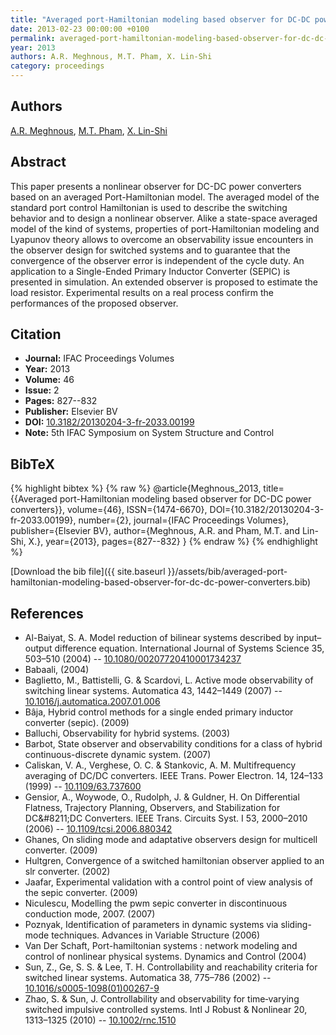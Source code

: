 ```yaml
---
title: "Averaged port-Hamiltonian modeling based observer for DC-DC power converters"
date: 2013-02-23 00:00:00 +0100
permalink: averaged-port-hamiltonian-modeling-based-observer-for-dc-dc-power-converters
year: 2013
authors: A.R. Meghnous, M.T. Pham, X. Lin-Shi
category: proceedings
---
```

 
## Authors
[A.R. Meghnous](authors/ahmed-r-meghnous), [M.T. Pham](authors/minh-tu-pham), [X. Lin-Shi](authors/xuefang-lin-shi)
 
## Abstract
This paper presents a nonlinear observer for DC-DC power converters based on an averaged Port-Hamiltonian model. The averaged model of the standard port control Hamiltonian is used to describe the switching behavior and to design a nonlinear observer. Alike a state-space averaged model of the kind of systems, properties of port-Hamiltonian modeling and Lyapunov theory allows to overcome an observability issue encounters in the observer design for switched systems and to guarantee that the convergence of the observer error is independent of the cycle duty. An application to a Single-Ended Primary Inductor Converter (SEPIC) is presented in simulation. An extended observer is proposed to estimate the load resistor. Experimental results on a real process confirm the performances of the proposed observer.
 
## Citation
- **Journal:** IFAC Proceedings Volumes
- **Year:** 2013
- **Volume:** 46
- **Issue:** 2
- **Pages:** 827--832
- **Publisher:** Elsevier BV
- **DOI:** [10.3182/20130204-3-fr-2033.00199](https://doi.org/10.3182/20130204-3-fr-2033.00199)
- **Note:** 5th IFAC Symposium on System Structure and Control
 
## BibTeX
{% highlight bibtex %}
{% raw %}
@article{Meghnous_2013,
  title={{Averaged port-Hamiltonian modeling based observer for DC-DC power converters}},
  volume={46},
  ISSN={1474-6670},
  DOI={10.3182/20130204-3-fr-2033.00199},
  number={2},
  journal={IFAC Proceedings Volumes},
  publisher={Elsevier BV},
  author={Meghnous, A.R. and Pham, M.T. and Lin-Shi, X.},
  year={2013},
  pages={827--832}
}
{% endraw %}
{% endhighlight %}
 
[Download the bib file]({{ site.baseurl }}/assets/bib/averaged-port-hamiltonian-modeling-based-observer-for-dc-dc-power-converters.bib)
 
## References
- Al-Baiyat, S. A. Model reduction of bilinear systems described by input–output difference equation. International Journal of Systems Science 35, 503–510 (2004) -- [10.1080/00207720410001734237](https://doi.org/10.1080/00207720410001734237)
- Babaali, (2004)
- Baglietto, M., Battistelli, G. & Scardovi, L. Active mode observability of switching linear systems. Automatica 43, 1442–1449 (2007) -- [10.1016/j.automatica.2007.01.006](https://doi.org/10.1016/j.automatica.2007.01.006)
- Bâja, Hybrid control methods for a single ended primary inductor converter (sepic). (2009)
- Balluchi, Observability for hybrid systems. (2003)
- Barbot, State observer and observability conditions for a class of hybrid continuous-discrete dynamic system. (2007)
- Caliskan, V. A., Verghese, O. C. & Stankovic, A. M. Multifrequency averaging of DC/DC converters. IEEE Trans. Power Electron. 14, 124–133 (1999) -- [10.1109/63.737600](https://doi.org/10.1109/63.737600)
- Gensior, A., Woywode, O., Rudolph, J. & Guldner, H. On Differential Flatness, Trajectory Planning, Observers, and Stabilization for DC&amp;#8211;DC Converters. IEEE Trans. Circuits Syst. I 53, 2000–2010 (2006) -- [10.1109/tcsi.2006.880342](https://doi.org/10.1109/tcsi.2006.880342)
- Ghanes, On sliding mode and adaptative observers design for multicell converter. (2009)
- Hultgren, Convergence of a switched hamiltonian observer applied to an slr converter. (2002)
- Jaafar, Experimental validation with a control point of view analysis of the sepic converter. (2009)
- Niculescu, Modelling the pwm sepic converter in discontinuous conduction mode, 2007. (2007)
- Poznyak, Identification of parameters in dynamic systems via sliding-mode techniques. Advances in Variable Structure (2006)
- Van Der Schaft, Port-hamiltonian systems : network modeling and control of nonlinear physical systems. Dynamics and Control (2004)
- Sun, Z., Ge, S. S. & Lee, T. H. Controllability and reachability criteria for switched linear systems. Automatica 38, 775–786 (2002) -- [10.1016/s0005-1098(01)00267-9](https://doi.org/10.1016/s0005-1098(01)00267-9)
- Zhao, S. & Sun, J. Controllability and observability for time‐varying switched impulsive controlled systems. Intl J Robust &amp; Nonlinear 20, 1313–1325 (2010) -- [10.1002/rnc.1510](https://doi.org/10.1002/rnc.1510)

